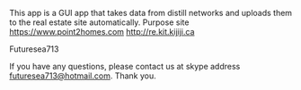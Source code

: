 This app is a GUI app that takes data from distill networks and uploads them to the real estate site automatically.
Purpose site
https://www.point2homes.com http://re.kit.kijiji.ca

Futuresea713

If you have any questions, please contact us at skype address futuresea713@hotmail.com. Thank you.
